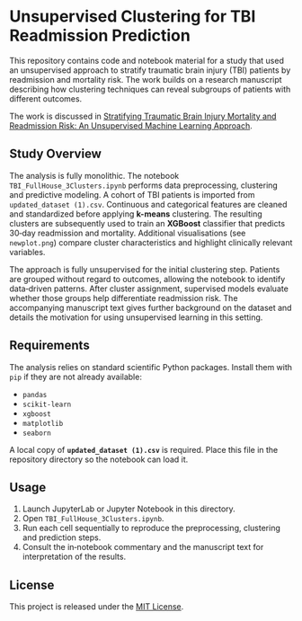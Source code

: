 # Unsupervised Clustering for TBI Readmission Prediction

This repository contains code and notebook material for a study that used an unsupervised approach to stratify traumatic brain injury (TBI) patients by readmission and mortality risk. The work builds on a research manuscript describing how clustering techniques can reveal subgroups of patients with different outcomes.

The work is discussed in [Stratifying Traumatic Brain Injury Mortality and Readmission Risk: An Unsupervised Machine Learning Approach](https://www.liebertpub.com/doi/full/10.1089/ains.2025.0002).

## Study Overview

The analysis is fully monolithic. The notebook `TBI_FullHouse_3Clusters.ipynb` performs data preprocessing, clustering and predictive modeling. A cohort of TBI patients is imported from `updated_dataset (1).csv`. Continuous and categorical features are cleaned and standardized before applying **k-means** clustering. The resulting clusters are subsequently used to train an **XGBoost** classifier that predicts 30‑day readmission and mortality. Additional visualisations (see `newplot.png`) compare cluster characteristics and highlight clinically relevant variables.

The approach is fully unsupervised for the initial clustering step. Patients are grouped without regard to outcomes, allowing the notebook to identify data‑driven patterns. After cluster assignment, supervised models evaluate whether those groups help differentiate readmission risk. The accompanying manuscript text gives further background on the dataset and details the motivation for using unsupervised learning in this setting.

## Requirements

The analysis relies on standard scientific Python packages. Install them with `pip` if they are not already available:

- `pandas`
- `scikit-learn`
- `xgboost`
- `matplotlib`
- `seaborn`

A local copy of **`updated_dataset (1).csv`** is required. Place this file in the repository directory so the notebook can load it.

## Usage

1. Launch JupyterLab or Jupyter Notebook in this directory.
2. Open `TBI_FullHouse_3Clusters.ipynb`.
3. Run each cell sequentially to reproduce the preprocessing, clustering and prediction steps.
4. Consult the in‑notebook commentary and the manuscript text for interpretation of the results.

## License

This project is released under the [MIT License](LICENSE).
